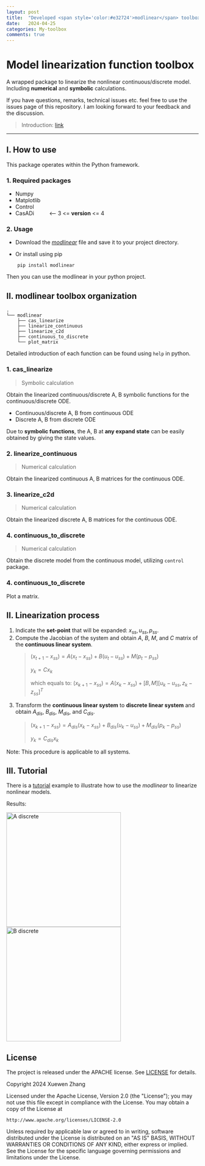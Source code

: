 ```yaml
---
layout: post
title:  "Developed <span style='color:#e32724'>modlinear</span> toolbox"
date:   2024-04-25
categories: My-toolbox
comments: true
---
```


# Model linearization function toolbox

A wrapped package to linearize the nonlinear continuous/discrete model. Including **numerical** and **symbolic** calculations.

If you have questions, remarks, technical issues etc. feel free to use the issues page of this repository. I am looking forward to your feedback and the discussion.

> Introduction: [link](https://github.com/QiYuan-Zhang/Model_Linearization_toolbox)

--- 
## I. How to use

This package operates within the Python framework.

### 1. Required packages

- Numpy
- Matplotlib
- Control
- CasADi &emsp; &emsp;     <-- 3 <= __version__ <= 4

### 2. Usage

- Download the [*modlinear*](https://github.com/QiYuan-Zhang/DeePCtools/tree/8dbc2458966214bf9885f4d622e20c3b840641e2/deepctools) file and save it to your project directory.

- Or install using pip

```
    pip install modlinear
```
Then you can use the modlinear in your python project.

## II. modlinear toolbox organization
```
. 
└── modlinear 
    ├── cas_linearize 
    ├── linearize_continuous 
    ├── linearize_c2d
    ├── continuous_to_discrete
    └── plot_matrix
``` 
Detailed introduction of each function can be found using `help` in python.

### 1. cas_linearize

> Symbolic calculation

Obtain the linearized continuous/discrete A, B symbolic functions for the continuous/discrete ODE.

- Continuous/discrete A, B from continuous ODE
- Discrete A, B from discrete ODE

Due to **symbolic functions**, the A, B at **any expand state** can be easily obtained by giving the state values.

### 2. linearize_continuous

> Numerical calculation

Obtain the linearized continuous A, B matrices for the continuous ODE.

### 3. linearize_c2d

> Numerical calculation

Obtain the linearized discrete A, B matrices for the continuous ODE.

### 4. continuous_to_discrete

> Numerical calculation

Obtain the discrete model from the continuous model, utilizing `control` package.

### 4. continuous_to_discrete

Plot a matrix.

## II. Linearization process

1. Indicate the **set-point** that will be expanded: $x_{ss}, u_{ss}, p_{ss}$.
2. Compute the Jacobian of the system and obtain $A$, $B$, $M$, and $C$ matrix of the **continuous linear system**.
    > $(x_{t+1} - x_{ss}) = A  (x_t - x_{ss}) + B  (u_{t} - u_{ss}) + M  (p_{t} - p_{ss})$
    >
    > $y_k  = C  x_k$
    >
    > which equals to: $(x_{k+1} - x_{ss}) = A (x_k - x_{ss}) + [B, M] [u_k - u_{ss}, z_k -z_{ss}]^T$
3. Transform the **continuous linear system** to **discrete linear system** and obtain $A_{dis}$, $B_{dis}$, $M_{dis}$, and $C_{dis}$.
    > $(x_{k+1} - x_{ss}) = A_{dis}  (x_k - x_{ss}) + B_{dis}  (u_{k} - u_{ss}) + M_{dis}  (p_{k} - p_{ss})$
    >
    > $y_k  = C_{dis}  x_k$

Note: This procedure is applicable to all systems.

## III. Tutorial 

There is a [tutorial]() example to illustrate how to use the *modlinear* to linearize nonlinear models.

Results:

<img src="https://github.com/QiYuan-Zhang/DeePCtools/assets/53491122/ad01d15f-f3cb-49ce-bd82-00f82c31ec0d" width="300" alt="A discrete"> <img src="https://github.com/QiYuan-Zhang/DeePCtools/assets/53491122/34b33058-0e55-4b26-a6a2-aa54bdb23e0a" width="300" alt="B discrete">

## License

The project is released under the APACHE license. See [LICENSE](https://github.com/QiYuan-Zhang/DeePCtools/blob/8dbc2458966214bf9885f4d622e20c3b840641e2/LICENSE) for details.

Copyright 2024 Xuewen Zhang

Licensed under the Apache License, Version 2.0 (the "License");
you may not use this file except in compliance with the License.
You may obtain a copy of the License at

    http://www.apache.org/licenses/LICENSE-2.0

Unless required by applicable law or agreed to in writing, software
distributed under the License is distributed on an "AS IS" BASIS,
WITHOUT WARRANTIES OR CONDITIONS OF ANY KIND, either express or implied.
See the License for the specific language governing permissions and
limitations under the License.